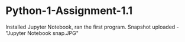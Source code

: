 # Python-1-Assignment-1.1

Installed Jupyter Notebook, ran the first program.  Snapshot uploaded - "Jupyter Notebook snap.JPG"

